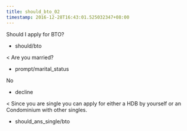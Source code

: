 ```yaml
---
title: should_bto_02
timestamp: 2016-12-28T16:43:01.525032347+08:00
---
```


Should I apply for BTO?
* should/bto

< Are you married?
* prompt/marital_status

No
* decline

< Since you are single you can apply for either a HDB by yourself or an Condominium with other singles.
* should_ans_single/bto
